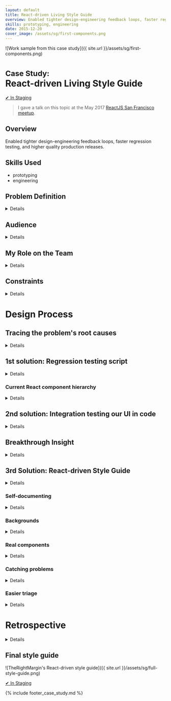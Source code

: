 ```yaml
---
layout: default
title: React-driven Living Style Guide
overview: Enabled tighter design-engineering feedback loops, faster regression testing, and higher quality production releases.
skills: prototyping, engineering
date: 2015-12-20
cover_image: /assets/sg/first-components.png
---
```


![Work sample from this case study]({{ site.url }}/assets/sg/first-components.png)

# <small>Case Study:</small> <br />React-driven Living Style Guide

<a href="https://www.therightmargin.com/?ref=avkux" type="button" class="btn btn-secondary" target="_blank">&#10004; In Staging</a>

> I gave a talk on this topic at the May 2017 [ReactJS San Francisco meetup](https://www.meetup.com/ReactJS-San-Francisco/events/232716790/).

## Overview

Enabled tighter design-engineering feedback loops, faster regression testing, and higher quality production releases.

## Skills Used

* prototyping
* engineering

## Problem Definition

<details>

  <p>
    At TheRightMargin's early startup phase, we followed a rapid design and development cycle for our online writing product. We shipped fixes and features every two weeks while still validating our business model.
  </p>

  <p>
    While our new front-end architecture of <a href="https://facebook.github.io/react/">React.js</a> components sped up ideation and development, our design consistency and quality suffered. Our product evolved so quickly that many states weren't designed for, taken into account in the code, and missed during our equally rapid-fire regression testing.
  </p>

  <blockquote>
    <p>
      Problem: How can we set a baseline of design quality without sacrificing startup speed?
    </p>
  </blockquote>

</details>

## Audience

<details>
  <p>
    Our audience for this quality problem was our small, fast-moving startup team whose mistakes cascaded to a subpar product experience.
  </p>
</details>

## My Role on the Team

<details>

  <p>
    As Senior UX Designer &amp; Engineer, I worked on a team of four:
  </p>

  <ul>

    <li>
      with our UX Designer to create tighter design-engineering feedback loops
    </li>

    <li>
      with our full-stack engineer to define the smallest amount of effort to solve the problem
    </li>

    <li>
      with our founder to reshape how we explored new features and regression tested what was implemented
    </li>

  </ul>

</details>

## Constraints

<details>
  <p>
    The primary constraint was scope. The team acknowledged the design quality problem but struggled with how much time or effort to devote to improving it.
  </p>
</details>

# Design Process

## Tracing the problem's root causes

<details>

  <p>
    Initial discussions led to the following insights:
  </p>

  <ul>

    <li>
      regression testing tends to take too long and thus the team hesitates doing a thorough job (Founder)
    </li>

    <li>
      click testing all possible states is time-consuming (UX Designer)
    </li>

    <li>
      regression testing uncovers problems that may have been designed and engineered for earlier in the process (me)
    </li>

  </ul>

</details>

## 1st solution: Regression testing script

<details>

  <p>
    If regression testing is valuable but time-consuming, can we solve this problem with a script or checklist? Here are the areas of the product you should check. I wrote a script that enumerated basic product interactions—largely <abbr title="Create, Read, Update, and Delete">CRUD</abbr>. The script became a checklist in a recurring Trello card that we could use for regression testing every two weeks.
  </p>

  <p>
    While exhaustive, the script's length only reinforced that regression testing was a lot of work. Everyone, myself included, felt intimidated by the long list. It also didn't address how problems could be found earlier.
  </p>

  <blockquote>
    <p>
      Observation: the checklist begged to be nested by product feature or area, which usually mirrored a React component or set of nested components
    </p>
  </blockquote>

</details>

### Current React component hierarchy

<details>
  <p>
    <img src="{{ site.url }}/assets/sg/hierarchy.jpg" alt="Current React component hierarchy">
  </p>
</details>

## 2nd solution: Integration testing our UI in code

<details>

  <p>
    Could we transform my regression testing script from the previous solution to a set of integration tests for our interface? I explored testing our interface in code as an option with our full-stack engineer. From our past experience:
  </p>

  <ul>

    <li>
      integration tests are generally slower to write due to their dependence on particular markup, even if React components generate the markup
    </li>

    <li>
      integration tests are generally slower to execute, though faster than manual click testing a regression build
    </li>

    <li>
      integration tests quickly become outdated, as the underlying markup changes
    </li>

    <li>
      this may be an especially poor investment of time given how rapidly our product is evolving
    </li>

  </ul>

  <blockquote>
    <p>
      Observation: developing React components addresses some of the pains of traditional DOM-based integration testing
    </p>
  </blockquote>

</details>

## Breakthrough Insight

<details>


  <p>
    I took a step back and saw a connection between these points:
  </p>

  <ul>
    <li>click testing all possible states is time-consuming (UX Designer)</li>
  </ul>

  <p>
    &hellip;because this requires remembering. But a regression testing script is an intimidating way to jog your memory.
  </p>

  <ul>

    <li>
      <p>
        Observation: the checklist begged to be nested by product feature or area, which usually mirrored a React component or set of nested components
      </p>
    </li>

    <li>
      <p>
        integration tests are generally slower to write due to their dependence on particular markup, even if React components generate the markup
      </p>
    </li>

  </ul>

  <blockquote>
    <p>
      Couldn't there be a happy middle between a <em>static script</em> that you have to act on and <em>fully-automated test suite</em> that becomes quickly outdated?
    </p>
  </blockquote>

</details>

## 3rd Solution: React-driven Style Guide

<details>

  <p>
    Given that React components can be:
  </p>

  <ol>

    <li>
      initially rendered via a series of properties (props)
    </li>

    <li>
      and then transformed (state)
    </li>

  </ol>

  <p>
    let's render each component of our main interface separately, with all likely properties.
  </p>

  <p>
    This would be a way to visually enumerate all the ways a component can begin. It would still be up to someone to click test but at least they begin from a complete set of initial possibilities. They don't have to remember them or reference them from a long script. Furthermore, properties are much easier to maintain and update than markup, so the maintenance cost is much lower than traditional integration tests. We're trading code-level thoroughness for a faster jumping off point.
  </p>

</details>

### Self-documenting

<details>

  <p>
    I built the style guide to be self-documenting, every component is grouped by name and documents it's own properties:
  </p>

  <p>
    <img src="{{ site.url }}/assets/sg/first-components.png" alt="example components with props">
  </p>

</details>

### Backgrounds

<details>

  <p>
    Different background colors support various background colors and help find what should be white vs. transparent:
  </p>

  <p>
    <img src="{{ site.url }}/assets/sg/bg-1.png" alt="picking a new background">
  </p>

  <p>
    <img src="{{ site.url }}/assets/sg/bg-2.png" alt="the new background applied">
  </p>

</details>

### Real components

<details>

  <p>
    Because each rendered component is an actual part of our app, they can be a quick way to test things like hover states and interactivity:
  </p>

  <p>
    <img src="{{ site.url }}/assets/sg/interact-component.gif" alt="interacting with a component">
  </p>

</details>

### Catching problems

<details>

  <p>
    New visual bugs, inconsistencies, and states that weren't designed or implemented are quick to spot:
  </p>

  <p>
    <img src="{{ site.url }}/assets/sg/bug.png" alt="inconsistencies">
  </p>

</details>

### Easier triage

<details>
  <p>
    The style guide is available at an admin-only URL available on production, staging, and local servers. This makes bugs easier to reproduce, isolate, and fix, based on what code is running.
  </p>
</details>

# Retrospective

<details>

  <p>
    The style guide became our de-facto launching point for discussing new features and designs. It became much easier to see where things can move or what may be affected. Design critiques and feedback loops tightened. The React-driven style guide sped up regression testing and we shipped more consistently designed features.
  </p>

  <p>
    If I were to repeat this process, I would consider new open source tools that emerged to solve similar problems, such as <a href="https://storybooks.js.org/">React Storybook</a>.
  </p>

  <blockquote>
    <p>
      I gave a talk on this topic at the May 2017 <a href="https://www.meetup.com/ReactJS-San-Francisco/events/232716790/">ReactJS San Francisco meetup</a>.
    </p>
  </blockquote>

</details>

## Final style guide

![TheRightMargin's React-driven style guide]({{ site.url }}/assets/sg/full-style-guide.png)

<a href="https://www.therightmargin.com/?ref=avkux" type="button" class="btn btn-secondary" target="_blank">&#10004; In Staging</a>

{% include footer_case_study.md %}
